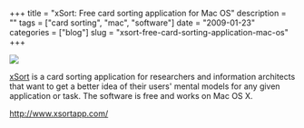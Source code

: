 +++
title = "xSort: Free card sorting application for Mac OS"
description = ""
tags = ["card sorting", "mac", "software"]
date = "2009-01-23"
categories = ["blog"]
slug = "xsort-free-card-sorting-application-mac-os"
+++



  <div class="notebook-screenshot"><a href="http://www.xsortapp.com/"><img src="/media/bluga/wt48d7818199ddc.jpg"/></a></div><p><a href="http://www.xsortapp.com/">xSort</a> is a card sorting application for researchers and information architects that want to get a better idea of their users' mental models for any given application or task. The software is free and works on Mac OS X.</p>

  <a href="http://www.xsortapp.com/">http://www.xsortapp.com/</a>
